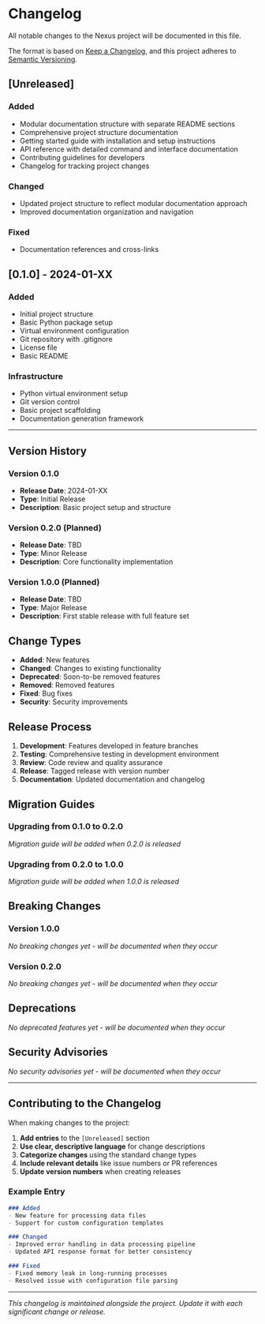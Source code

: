 # Changelog

All notable changes to the Nexus project will be documented in this file.

The format is based on [Keep a Changelog](https://keepachangelog.com/en/1.0.0/),
and this project adheres to [Semantic Versioning](https://semver.org/spec/v2.0.0.html).

## [Unreleased]

### Added
- Modular documentation structure with separate README sections
- Comprehensive project structure documentation
- Getting started guide with installation and setup instructions
- API reference with detailed command and interface documentation
- Contributing guidelines for developers
- Changelog for tracking project changes

### Changed
- Updated project structure to reflect modular documentation approach
- Improved documentation organization and navigation

### Fixed
- Documentation references and cross-links

## [0.1.0] - 2024-01-XX

### Added
- Initial project structure
- Basic Python package setup
- Virtual environment configuration
- Git repository with .gitignore
- License file
- Basic README

### Infrastructure
- Python virtual environment setup
- Git version control
- Basic project scaffolding
- Documentation generation framework

---

## Version History

### Version 0.1.0
- **Release Date**: 2024-01-XX
- **Type**: Initial Release
- **Description**: Basic project setup and structure

### Version 0.2.0 (Planned)
- **Release Date**: TBD
- **Type**: Minor Release
- **Description**: Core functionality implementation

### Version 1.0.0 (Planned)
- **Release Date**: TBD
- **Type**: Major Release
- **Description**: First stable release with full feature set

## Change Types

- **Added**: New features
- **Changed**: Changes to existing functionality
- **Deprecated**: Soon-to-be removed features
- **Removed**: Removed features
- **Fixed**: Bug fixes
- **Security**: Security improvements

## Release Process

1. **Development**: Features developed in feature branches
2. **Testing**: Comprehensive testing in development environment
3. **Review**: Code review and quality assurance
4. **Release**: Tagged release with version number
5. **Documentation**: Updated documentation and changelog

## Migration Guides

### Upgrading from 0.1.0 to 0.2.0

*Migration guide will be added when 0.2.0 is released*

### Upgrading from 0.2.0 to 1.0.0

*Migration guide will be added when 1.0.0 is released*

## Breaking Changes

### Version 1.0.0
*No breaking changes yet - will be documented when they occur*

### Version 0.2.0
*No breaking changes yet - will be documented when they occur*

## Deprecations

*No deprecated features yet - will be documented when they occur*

## Security Advisories

*No security advisories yet - will be documented when they occur*

---

## Contributing to the Changelog

When making changes to the project:

1. **Add entries** to the `[Unreleased]` section
2. **Use clear, descriptive language** for change descriptions
3. **Categorize changes** using the standard change types
4. **Include relevant details** like issue numbers or PR references
5. **Update version numbers** when creating releases

### Example Entry

```markdown
### Added
- New feature for processing data files
- Support for custom configuration templates

### Changed
- Improved error handling in data processing pipeline
- Updated API response format for better consistency

### Fixed
- Fixed memory leak in long-running processes
- Resolved issue with configuration file parsing
```

---

*This changelog is maintained alongside the project. Update it with each significant change or release.*
